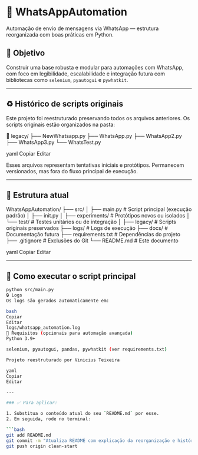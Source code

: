 # 📲 WhatsAppAutomation

Automação de envio de mensagens via WhatsApp — estrutura reorganizada com boas práticas em Python.

## 🚀 Objetivo

Construir uma base robusta e modular para automações com WhatsApp, com foco em legibilidade, escalabilidade e integração futura com bibliotecas como `selenium`, `pyautogui` e `pywhatkit`.

---

## ♻️ Histórico de scripts originais

Este projeto foi reestruturado preservando todos os arquivos anteriores. Os scripts originais estão organizados na pasta:

📁 legacy/
├── NewWhatsapp.py
├── WhatsApp.py
├── WhatsApp2.py
├── WhatsApp3.py
└── WhatsTest.py

yaml
Copiar
Editar

Esses arquivos representam tentativas iniciais e protótipos. Permanecem versionados, mas fora do fluxo principal de execução.

---

## 📁 Estrutura atual

WhatsAppAutomation/
├── src/
│ ├── main.py # Script principal (execução padrão)
│ ├── init.py
│ ├── experiments/ # Protótipos novos ou isolados
│ └── test/ # Testes unitários ou de integração
│
├── legacy/ # Scripts originais preservados
├── logs/ # Logs de execução
├── docs/ # Documentação futura
├── requirements.txt # Dependências do projeto
├── .gitignore # Exclusões do Git
└── README.md # Este documento

yaml
Copiar
Editar

---

## 🧪 Como executar o script principal

```bash
python src/main.py
🔒 Logs
Os logs são gerados automaticamente em:

bash
Copiar
Editar
logs/whatsapp_automation.log
📌 Requisitos (opcionais para automação avançada)
Python 3.9+

selenium, pyautogui, pandas, pywhatkit (ver requirements.txt)

Projeto reestruturado por Vinicius Teixeira

yaml
Copiar
Editar

---

### ✅ Para aplicar:

1. Substitua o conteúdo atual do seu `README.md` por esse.
2. Em seguida, rode no terminal:

```bash
git add README.md
git commit -m "Atualiza README com explicação da reorganização e histórico preservado"
git push origin clean-start